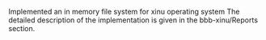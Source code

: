 Implemented an in memory file system for xinu operating system
The detailed description of the implementation is given in the bbb-xinu/Reports section.
